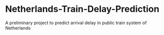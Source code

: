 # Netherlands-Train-Delay-Prediction
A preliminary project to predict arrival delay in public train system of Netherlands
